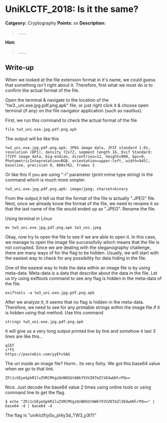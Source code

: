 # UniKLCTF_2018: Is it the same?

**Catgeory:** Cryptography
**Points:** xx
**Description:**

>.......

**Hint:**

>.......

## Write-up
When we looked at the file extension format in it's name, we could guess that something isn't right about it. Therefore, first what we must do is to confirm the actual format of the file.

Open the terminal & navigate to the location of the "tw3._uni.exe.jpg.pdf.png.apk" file, or just right click it & choose open terminal (if any) on the file navigator application (such as nautilus).

First, we run this command to check the actual format of the file

	file tw3_uni.exe.jpg.pdf.png.apk

The output will be like this

	tw3_uni.exe.jpg.pdf.png.apk: JPEG image data, JFIF standard 1.01, resolution (DPI), density 72x72, segment length 16, Exif Standard: [TIFF image data, big-endian, direntries=12, height=900, bps=0, PhotometricIntepretation=RGB, orientation=upper-left, width=945], baseline, precision 8, 800x762, frames 3

Or like this if you are using "-i" parameter (print mime type string) in the command which is much more simpler.

	tw3_uni.exe.jpg.pdf.png.apk: image/jpeg; charset=binary 

From the output,it tell us that the format of the file is actually ".JPEG" file. Next, once we already know the format of the file, we need to rename it so that the last name of the file would ended up as ".JPEG". Rename the file.

Using terminal in Linux

	mv tw3_uni.exe.jpg.pdf.png.apk tw3_uni.jpeg

Okay, now try to open the file to see if we are able to open it. In this case, we manage to open the image file successfully which means that the file is not corrupted. Since we are dealing with the steganography challenge, there are many ways of for the flag to be hidden. Usually, we will start with the easiest way to check for any possibility for data hiding in the file.


One of the easiest way to hide the data within an image file is by using meta-data. Meta-data is a data that describe about the data in the file.
Let us try using exiftools command to see any flag is hidden in the meta-data of the file.

	exiftools -a tw3_uni.exe.jpg.pdf.png.apk

After we analyze it, it seems that no flag is hidden in the meta-data. Therefore, we need to see for any printable strings within the image file if it is hidden using that method.
Use this command

	strings tw3_uni.exe.jpg.pdf.png.apk

it will give us a very long output printed line by line and somehow it last 3 lines are like this..

	q[6T
	c*fS
	https://pastebin.com/yyEYvSAG

The url inside an image file? Hurm.. its very fishy. We got this base64 value when we go to that link.

    ZFc1cGEyeGpkR1lvZVRCMVgzQnNOSGt6WkY5VVZ6TmZlVE4wUHlrPQ==

Nice. Just decode the base64 value 2 times using online tools or using command line to get the flag. 

	$ echo "ZFc1cGEyeGpkR1lvZVRCMVgzQnNOSGt6WkY5VVZ6TmZlVE4wUHlrPQ==" | base64 -d | base64 -d

The flag is "uniklctf(y0u_pl4y3d_TW3_y3t?)"

